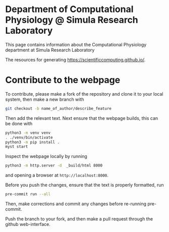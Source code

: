 # Department of Computational Physiology @ Simula Research Laboratory
This page contains information about the Computational Physiology department at Simula Research Laboratory

The resources for generating <https://scientificcomputing.github.io/>.

# Contribute to the webpage

To contribute, please make a fork of the repository and clone it to your local system, then make a new branch with

```bash
git checkout -b name_of_author/describe_feature
```

Then add the relevant text.
Next ensure that the webpage builds, this can be done with

```bash
python3 -m venv venv
. ./venv/bin/activate
python3 -m pip install .
myst start
```

Inspect the webpage locally by running
```bash
python3 -m http.server -d  _build/html 8000
```
and opening a browser at `http://localhost:8000`.


Before you push the changes, ensure that the text is properly formatted, run

```bash
pre-commit run --all
```

Then, make corrections and commit any changes before re-running pre-commit.

Push the branch to your fork, and then make a pull request through the github web-interface.
